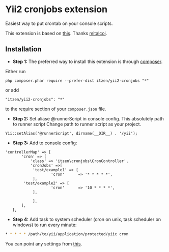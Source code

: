 Yii2 cronjobs extension
========
Easiest way to put crontab on your console scripts.

This extension is based on [this](https://github.com/mitalcoi/yii2-cronjobs).
Thanks [mitalcoi](https://github.com/mitalcoi/yii2-cronjobs).

Installation
------------

- **Step 1:** The preferred way to install this extension is through [composer](http://getcomposer.org/download/).

Either run

```
php composer.phar require --prefer-dist itzen/yii2-cronjobs "*"
```

or add

```
"itzen/yii2-cronjobs": "*"
```

to the require section of your `composer.json` file.
- **Step 2:** Set aliase  @runnerScript in console config. This absolutely path to runner script
Change path to runner script as your project. 
```
Yii::setAlias('@runnerScript', dirname(__DIR__) . '/yii');
```
- **Step 3:** Add to console config:
```
'controllerMap' => [
       'cron' => [
           'class' => 'itzen\cronjobs\CronController',
           'cronJobs' =>[
        	'test/example1' => [
            		'cron'      => '* * * * *',            
        	],
		'test/example2' => [
            		'cron'      => '10 * * * *',            
        	],

    	    ],
       ],
   ],
```
- **Step 4:**  Add task to system scheduler (cron on unix, task scheduler on windows) to run every minute:

```sh
* * * * * /path/to/yii/application/protected/yiic cron
```

You can point any settings from [this](https://github.com/Yiivgeny/Yii-PHPDocCrontab/blob/master/examples/ExampleRuCommand.php).


